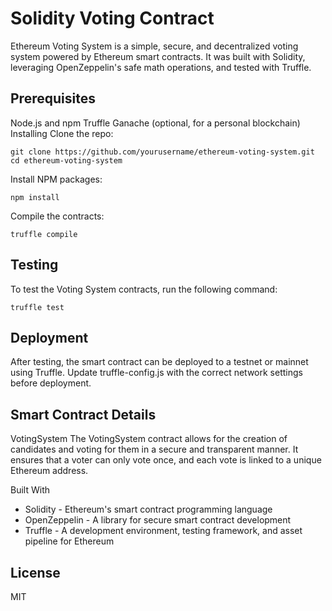 # Solidity Voting Contract
Ethereum Voting System is a simple, secure, and decentralized voting system powered by Ethereum smart contracts. It was built with Solidity, leveraging OpenZeppelin's safe math operations, and tested with Truffle.

## Prerequisites
Node.js and npm
Truffle
Ganache (optional, for a personal blockchain)
Installing
Clone the repo:
```
git clone https://github.com/yourusername/ethereum-voting-system.git
cd ethereum-voting-system
```

Install NPM packages:
```
npm install
```

Compile the contracts:
```
truffle compile
```

## Testing
To test the Voting System contracts, run the following command:
```
truffle test
```

## Deployment
After testing, the smart contract can be deployed to a testnet or mainnet using Truffle. Update truffle-config.js with the correct network settings before deployment.

## Smart Contract Details
VotingSystem
The VotingSystem contract allows for the creation of candidates and voting for them in a secure and transparent manner. It ensures that a voter can only vote once, and each vote is linked to a unique Ethereum address.

Built With
- Solidity - Ethereum's smart contract programming language
- OpenZeppelin - A library for secure smart contract development
- Truffle - A development environment, testing framework, and asset pipeline for Ethereum

## License
MIT
